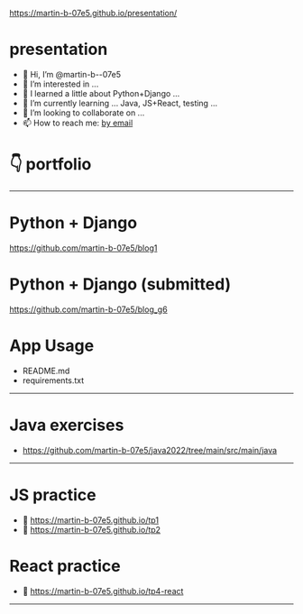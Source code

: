 https://martin-b-07e5.github.io/presentation/

# presentation
- 👋 Hi, I’m @martin-b--07e5
- 👀 I’m interested in ...
- 🌱 I learned a little about Python+Django ...
- 🌱 I’m currently learning ... Java, JS+React, testing ...
- 💞️ I’m looking to collaborate on ...
- 📫 How to reach me: <a href="https://tinyurl.com/yc8c53kw" title="email" target="_blank">by email</a>

# 👇 portfolio
--------------------------------------------------
# Python + Django
https://github.com/martin-b-07e5/blog1

# Python + Django (submitted)
https://github.com/martin-b-07e5/blog_g6

# App Usage
- README.md
- requirements.txt
--------------------------------------------------
# Java exercises
- https://github.com/martin-b-07e5/java2022/tree/main/src/main/java
--------------------------------------------------
# JS practice
- 🚀 https://martin-b-07e5.github.io/tp1
- 🚀 https://martin-b-07e5.github.io/tp2

# React practice
- 👷 https://martin-b-07e5.github.io/tp4-react
--------------------------------------------------

